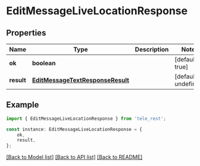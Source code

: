 # EditMessageLiveLocationResponse


## Properties

Name | Type | Description | Notes
------------ | ------------- | ------------- | -------------
**ok** | **boolean** |  | [default to true]
**result** | [**EditMessageTextResponseResult**](EditMessageTextResponseResult.md) |  | [default to undefined]

## Example

```typescript
import { EditMessageLiveLocationResponse } from 'tele_rest';

const instance: EditMessageLiveLocationResponse = {
    ok,
    result,
};
```

[[Back to Model list]](../README.md#documentation-for-models) [[Back to API list]](../README.md#documentation-for-api-endpoints) [[Back to README]](../README.md)
